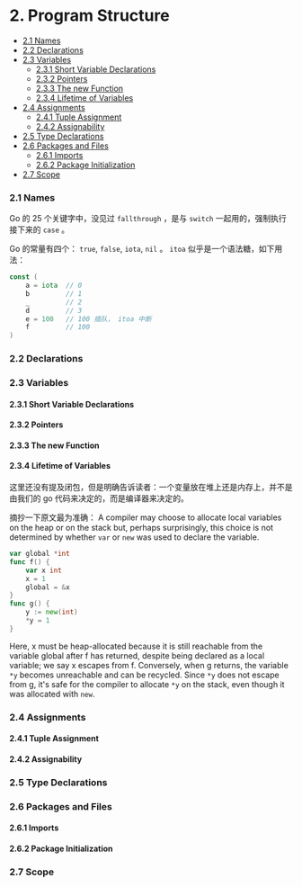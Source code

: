 # 2. Program Structure

<!-- @import "[TOC]" {cmd="toc" depthFrom=3 depthTo=6 orderedList=false} -->

<!-- code_chunk_output -->

- [2.1 Names](#21-names)
- [2.2 Declarations](#22-declarations)
- [2.3 Variables](#23-variables)
  - [2.3.1 Short Variable Declarations](#231-short-variable-declarations)
  - [2.3.2 Pointers](#232-pointers)
  - [2.3.3 The new Function](#233-the-new-function)
  - [2.3.4 Lifetime of Variables](#234-lifetime-of-variables)
- [2.4 Assignments](#24-assignments)
  - [2.4.1 Tuple Assignment](#241-tuple-assignment)
  - [2.4.2 Assignability](#242-assignability)
- [2.5 Type Declarations](#25-type-declarations)
- [2.6 Packages and Files](#26-packages-and-files)
  - [2.6.1 Imports](#261-imports)
  - [2.6.2 Package Initialization](#262-package-initialization)
- [2.7 Scope](#27-scope)

<!-- /code_chunk_output -->

### 2.1 Names

Go 的 25 个关键字中，没见过 `fallthrough` ，是与 `switch` 一起用的，强制执行接下来的 `case` 。

Go 的常量有四个： `true`, `false`, `iota`, `nil` 。 `itoa` 似乎是一个语法糖，如下用法：

```go
const (
    a = iota  // 0
    b         // 1
    _         // 2
    d         // 3
    e = 100   // 100 插队， itoa 中断
    f         // 100
)
```

### 2.2 Declarations

### 2.3 Variables

#### 2.3.1 Short Variable Declarations

#### 2.3.2 Pointers

#### 2.3.3 The new Function

#### 2.3.4 Lifetime of Variables

这里还没有提及闭包，但是明确告诉读者：一个变量放在堆上还是内存上，并不是由我们的 go 代码来决定的，而是编译器来决定的。

摘抄一下原文最为准确： A compiler may choose to allocate local variables on the heap or on the stack but, perhaps surprisingly, this choice is not determined by whether `var` or `new` was used to declare the variable.

```go
var global *int
func f() {
    var x int
    x = 1
    global = &x
}
func g() {
    y := new(int)
    *y = 1
}
```

Here, x must be heap-allocated because it is still reachable from the variable global after f has returned, despite being declared as a local variable; we say x escapes from f. Conversely, when g returns, the variable `*y` becomes unreachable and can be recycled. Since `*y` does not escape from g, it's safe for the compiler to allocate `*y` on the stack, even though it was allocated with `new`.

### 2.4 Assignments

#### 2.4.1 Tuple Assignment

#### 2.4.2 Assignability

### 2.5 Type Declarations

### 2.6 Packages and Files

#### 2.6.1 Imports

#### 2.6.2 Package Initialization

### 2.7 Scope
